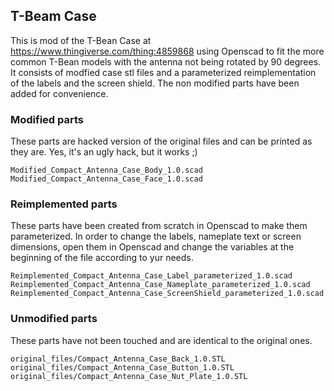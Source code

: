 ## T-Beam Case

This is mod of the T-Bean Case at https://www.thingiverse.com/thing:4859868 using Openscad to fit the more common T-Bean models with the antenna not being rotated by 90 degrees. It consists of modfied case stl files and a parameterized reimplementation of the labels and the screen shield. The non modified parts have been added for convenience.

### Modified parts

These parts are hacked version of the original files and can be printed as they are. Yes, it's an ugly hack, but it works ;)
```
Modified_Compact_Antenna_Case_Body_1.0.scad
Modified_Compact_Antenna_Case_Face_1.0.scad
```

### Reimplemented parts

These parts have been created from scratch in Openscad to make them parameterized. In order to change the labels, nameplate text or screen dimensions, open them in Openscad and change the variables at the beginning of the file according to yur needs.
```
Reimplemented_Compact_Antenna_Case_Label_parameterized_1.0.scad
Reimplemented_Compact_Antenna_Case_Nameplate_parameterized_1.0.scad
Reimplemented_Compact_Antenna_Case_ScreenShield_parameterized_1.0.scad
```

### Unmodified parts

These parts have not been touched and are identical to the original ones.
```
original_files/Compact_Antenna_Case_Back_1.0.STL
original_files/Compact_Antenna_Case_Button_1.0.STL
original_files/Compact_Antenna_Case_Nut_Plate_1.0.STL
```
